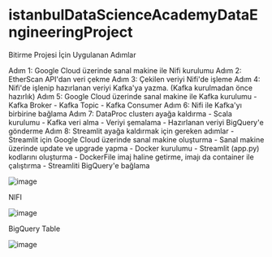 # istanbulDataScienceAcademyDataEngineeringProject

Bitirme Projesi İçin Uygulanan Adımlar

Adım 1: Google Cloud üzerinde sanal makine ile Nifi kurulumu
Adım 2: EtherScan API'dan veri çekme
Adım 3: Çekilen veriyi Nifi'de işleme
Adım 4: Nifi'de işlenip hazırlanan veriyi Kafka'ya yazma. (Kafka kurulmadan önce hazırlık)
Adım 5: Google Cloud üzerinde sanal makine ile Kafka kurulumu
        - Kafka Broker
        - Kafka Topic
        - Kafka Consumer
Adım 6: Nifi ile Kafka'yı birbirine bağlama
Adım 7: DataProc clusterı ayağa kaldırma
        - Scala kurulumu
        - Kafka veri alma
        - Veriyi şemalama
        - Hazırlanan veriyi BigQuery'e gönderme
Adım 8: Streamlit ayağa kaldırmak için gereken adımlar
        - Streamlit için Google Cloud üzerinde sanal makine oluşturma
        - Sanal makine üzerinde update ve upgrade yapma
        - Docker kurulumu
        - Streamlit (app.py) kodlarını oluşturma
        - DockerFile imaj haline getirme, imajı da container ile çalıştırma
        - Streamliti BigQuery'e bağlama
        

![image](https://user-images.githubusercontent.com/75843728/216263294-846f0cde-4556-4e48-a489-aadd98b5ece5.png)



NIFI 

![image](https://user-images.githubusercontent.com/75843728/216264209-7eeffb1b-890d-4a84-8642-ca32107c6361.png)


BigQuery Table

![image](https://user-images.githubusercontent.com/75843728/216263964-72744c91-4963-4159-81bf-30ef3e1a116c.png)
